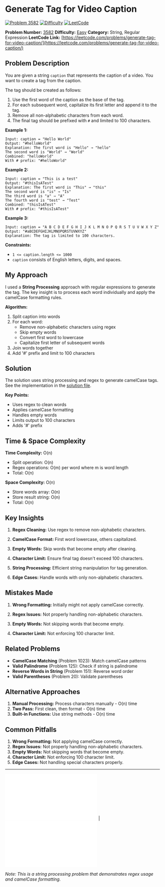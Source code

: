 # Generate Tag for Video Caption

[![Problem 3582](https://img.shields.io/badge/Problem-3582-blue?style=for-the-badge&logo=leetcode)](https://leetcode.com/problems/generate-tag-for-video-caption/)
[![Difficulty](https://img.shields.io/badge/Difficulty-Easy-green?style=for-the-badge)](https://leetcode.com/problemset/?difficulty=EASY)
[![LeetCode](https://img.shields.io/badge/LeetCode-View%20Problem-orange?style=for-the-badge&logo=leetcode)](https://leetcode.com/problems/generate-tag-for-video-caption/)

**Problem Number:** [3582](https://leetcode.com/problems/generate-tag-for-video-caption/)
**Difficulty:** [Easy](https://leetcode.com/problemset/?difficulty=EASY)
**Category:** String, Regular Expression
**LeetCode Link:** [https://leetcode.com/problems/generate-tag-for-video-caption/](https://leetcode.com/problems/generate-tag-for-video-caption/)

## Problem Description

You are given a string `caption` that represents the caption of a video. You want to create a tag from the caption.

The tag should be created as follows:

1. Use the first word of the caption as the base of the tag.
2. For each subsequent word, capitalize its first letter and append it to the tag.
3. Remove all non-alphabetic characters from each word.
4. The final tag should be prefixed with `#` and limited to 100 characters.

**Example 1:**
```
Input: caption = "Hello World"
Output: "#helloWorld"
Explanation: The first word is "Hello" → "hello"
The second word is "World" → "World"
Combined: "helloWorld"
With # prefix: "#helloWorld"
```

**Example 2:**
```
Input: caption = "This is a test"
Output: "#thisIsATest"
Explanation: The first word is "This" → "this"
The second word is "is" → "Is"
The third word is "a" → "A"
The fourth word is "test" → "Test"
Combined: "thisIsATest"
With # prefix: "#thisIsATest"
```

**Example 3:**
```
Input: caption = "A B C D E F G H I J K L M N O P Q R S T U V W X Y Z"
Output: "#aBCDEFGHIJKLMNOPQRSTUVWXYZ"
Explanation: The tag is limited to 100 characters.
```

**Constraints:**
- `1 <= caption.length <= 1000`
- `caption` consists of English letters, digits, and spaces.

## My Approach

I used a **String Processing** approach with regular expressions to generate the tag. The key insight is to process each word individually and apply the camelCase formatting rules.

**Algorithm:**
1. Split caption into words
2. For each word:
   - Remove non-alphabetic characters using regex
   - Skip empty words
   - Convert first word to lowercase
   - Capitalize first letter of subsequent words
3. Join words together
4. Add '#' prefix and limit to 100 characters

## Solution

The solution uses string processing and regex to generate camelCase tags. See the implementation in the [solution file](../exercises/3582.generate-tag-for-video-caption.py).

**Key Points:**
- Uses regex to clean words
- Applies camelCase formatting
- Handles empty words
- Limits output to 100 characters
- Adds '#' prefix

## Time & Space Complexity

**Time Complexity:** O(n)
- Split operation: O(n)
- Regex operations: O(m) per word where m is word length
- Total: O(n)

**Space Complexity:** O(n)
- Store words array: O(n)
- Store result string: O(n)
- Total: O(n)

## Key Insights

1. **Regex Cleaning:** Use regex to remove non-alphabetic characters.

2. **CamelCase Format:** First word lowercase, others capitalized.

3. **Empty Words:** Skip words that become empty after cleaning.

4. **Character Limit:** Ensure final tag doesn't exceed 100 characters.

5. **String Processing:** Efficient string manipulation for tag generation.

6. **Edge Cases:** Handle words with only non-alphabetic characters.

## Mistakes Made

1. **Wrong Formatting:** Initially might not apply camelCase correctly.

2. **Regex Issues:** Not properly handling non-alphabetic characters.

3. **Empty Words:** Not skipping words that become empty.

4. **Character Limit:** Not enforcing 100 character limit.

## Related Problems

- **CamelCase Matching** (Problem 1023): Match camelCase patterns
- **Valid Palindrome** (Problem 125): Check if string is palindrome
- **Reverse Words in String** (Problem 151): Reverse word order
- **Valid Parentheses** (Problem 20): Validate parentheses

## Alternative Approaches

1. **Manual Processing:** Process characters manually - O(n) time
2. **Two Pass:** First clean, then format - O(n) time
3. **Built-in Functions:** Use string methods - O(n) time

## Common Pitfalls

1. **Wrong Formatting:** Not applying camelCase correctly.
2. **Regex Issues:** Not properly handling non-alphabetic characters.
3. **Empty Words:** Not skipping words that become empty.
4. **Character Limit:** Not enforcing 100 character limit.
5. **Edge Cases:** Not handling special characters properly.

---

[![Back to Index](../../README.md#-problem-index)](../../README.md#-problem-index) | [![View Solution](../exercises/3582.generate-tag-for-video-caption.py)](../exercises/3582.generate-tag-for-video-caption.py)

*Note: This is a string processing problem that demonstrates regex usage and camelCase formatting.*
